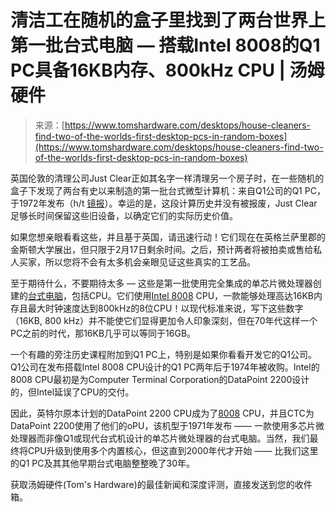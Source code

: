 <!--yml

分类：未分类

日期：2024-05-27 15:00:26

--> 

# 清洁工在随机的盒子里找到了两台世界上第一批台式电脑 — 搭载Intel 8008的Q1 PC具备16KB内存、800kHz CPU | 汤姆硬件

> 来源：[https://www.tomshardware.com/desktops/house-cleaners-find-two-of-the-worlds-first-desktop-pcs-in-random-boxes](https://www.tomshardware.com/desktops/house-cleaners-find-two-of-the-worlds-first-desktop-pcs-in-random-boxes)

英国伦敦的清理公司Just Clear正如其名字一样清理另一个房子时，在一些随机的盒子下发现了两台有史以来制造的第一批台式微型计算机：来自Q1公司的Q1 PC，于1972年发布（h/t [镜报](https://www.mirror.co.uk/news/uk-news/two-worlds-first-desktop-computers-32146932)）。幸运的是，这段计算历史并没有被报废，Just Clear足够长时间保留这些旧设备，以确定它们的实际历史价值。

如果您想亲眼看看这些，并且基于英国，请迅速行动！它们现在在英格兰萨里郡的金斯顿大学展出，但只限于2月17日剩余时间。之后，预计两者将被拍卖或售给私人买家，所以您将不会有太多机会亲眼见证这些真实的工艺品。

至于期待什么，不要期待太多 — 这些是第一批使用完全集成的单芯片微处理器创建的[台式电脑](https://www.tomshardware.com/best-picks/best-gaming-pcs)，包括CPU。它们使用[Intel 8008](https://www.tomshardware.com/news/intel-8008-cpu-processor-anniversary,15176.html) CPU，一款能够处理高达16KB内存且最大时钟速度达到800kHz的8位CPU！以现代标准来说，写下这些数字（16KB, 800 kHz）并不能使它们显得更加令人印象深刻，但在70年代这样一个PC之前的时代，那16KB几乎可以等同于16GB。

一个有趣的旁注历史课程附加到Q1 PC上，特别是如果你看看开发它的Q1公司。Q1公司在发布搭载Intel 8008 CPU设计的Q1 PC两年后于1974年被收购。Intel的8008 CPU最初是为Computer Terminal Corporation的DataPoint 2200设计的，但Intel延误了CPU的交付。

因此，英特尔原本计划的DataPoint 2200 CPU成为了[8008](https://www.tomshardware.com/picturestory/710-history-of-intel-cpus.html) CPU，并且CTC为DataPoint 2200使用了他们的oPU，该机型于1971年发布 —— 一款使用多芯片微处理器而非像Q1或现代台式机设计的单芯片微处理器的台式电脑。当然，我们最终将CPU升级到使用多个内置核心，但这直到2000年代才开始 —— 比我们这里的Q1 PC及其其他早期台式电脑整整晚了30年。

获取汤姆硬件(Tom's Hardware)的最佳新闻和深度评测，直接发送到您的收件箱。
